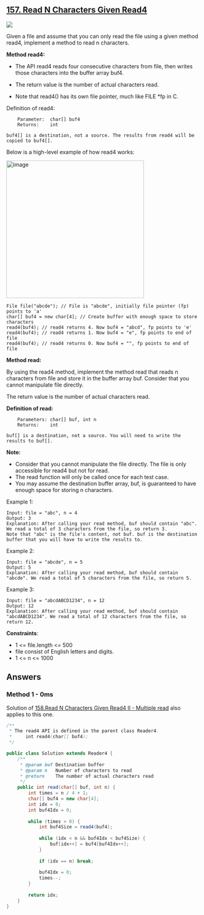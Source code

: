 ## [157. Read N Characters Given Read4](https://leetcode.com/problems/read-n-characters-given-read4/)

![](https://github.com/weltond/DataStructure/blob/master/easy.PNG)

Given a file and assume that you can only read the file using a given method read4, implement a method to read n characters.

**Method read4:**

- The API read4 reads four consecutive characters from file, then writes those characters into the buffer array buf4.

- The return value is the number of actual characters read.

- Note that read4() has its own file pointer, much like FILE *fp in C.

Definition of read4:

```
    Parameter:  char[] buf4
    Returns:    int

buf4[] is a destination, not a source. The results from read4 will be copied to buf4[].
```

Below is a high-level example of how read4 works:

<img width="361" alt="image" src="https://user-images.githubusercontent.com/9000286/154862297-1a905508-a7f8-4bb0-89c3-dbfca04fd045.png">

```
File file("abcde"); // File is "abcde", initially file pointer (fp) points to 'a'
char[] buf4 = new char[4]; // Create buffer with enough space to store characters
read4(buf4); // read4 returns 4. Now buf4 = "abcd", fp points to 'e'
read4(buf4); // read4 returns 1. Now buf4 = "e", fp points to end of file
read4(buf4); // read4 returns 0. Now buf4 = "", fp points to end of file
 ```

**Method read:**

By using the read4 method, implement the method read that reads n characters from file and store it in the buffer array buf. Consider that you cannot manipulate file directly.

The return value is the number of actual characters read.

**Definition of read:**

```
    Parameters:	char[] buf, int n
    Returns:	int

buf[] is a destination, not a source. You will need to write the results to buf[].
```

**Note:**

- Consider that you cannot manipulate the file directly. The file is only accessible for read4 but not for read.
- The read function will only be called once for each test case.
- You may assume the destination buffer array, buf, is guaranteed to have enough space for storing n characters.
 

Example 1:

```
Input: file = "abc", n = 4
Output: 3
Explanation: After calling your read method, buf should contain "abc". We read a total of 3 characters from the file, so return 3.
Note that "abc" is the file's content, not buf. buf is the destination buffer that you will have to write the results to.
```

Example 2:

```
Input: file = "abcde", n = 5
Output: 5
Explanation: After calling your read method, buf should contain "abcde". We read a total of 5 characters from the file, so return 5.
```

Example 3:

```
Input: file = "abcdABCD1234", n = 12
Output: 12
Explanation: After calling your read method, buf should contain "abcdABCD1234". We read a total of 12 characters from the file, so return 12.
``` 

**Constraints**:

- 1 <= file.length <= 500
- file consist of English letters and digits.
- 1 <= n <= 1000

## Answers
### Method 1 - 0ms

Solution of [158.Read N Characters Given Read4 II - Multiple read]() also applies to this one.

```java
/**
 * The read4 API is defined in the parent class Reader4.
 *     int read4(char[] buf4);
 */

public class Solution extends Reader4 {
    /**
     * @param buf Destination buffer
     * @param n   Number of characters to read
     * @return    The number of actual characters read
     */
    public int read(char[] buf, int n) {
        int times = n / 4 + 1;
        char[] buf4 = new char[4];
        int idx = 0;
        int buf4Idx = 0;
        
        while (times > 0) {
            int buf4Size = read4(buf4);
            
            while (idx < n && buf4Idx < buf4Size) {
                buf[idx++] = buf4[buf4Idx++];
            }
            
            if (idx == n) break;
            
            buf4Idx = 0;
            times--;
        }
        
        return idx;
    }
}
```

